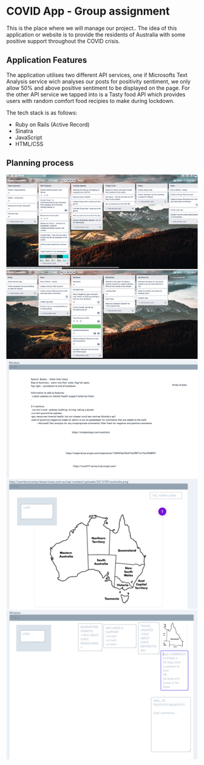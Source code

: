 # COVID App - Group assignment 

This is the place where we will manage our project.. The idea of this application or website is to provide the residents of Australia with some positive support throughout the COVID crisis. 

## Application Features 

The application utilises two different API services, one if Microsofts Text Analysis service wich analyses our posts for positivity sentiment, we only allow 50% and above positive sentiment to be displayed on the page. For the other API service we tapped into is a Tasty food API which provides users with random comfort food recipies to make during lockdown.

The tech stack is as follows: 
- Ruby on Rails (Active Record)
- Sinatra 
- JavaScript 
- HTML/CSS 

## Planning process 

![Trello Board v1](images/trello_screenshot_1.png)
![Trello Board v2](images/trello_screenshot_2.png)
![Whimsical Planning Board v1](images/whimsical_1.png)
![Whimsical Planning Board v2](images/whimsical_2.png)
![Whimsical Planning Board v3](images/whimsical_3.png)